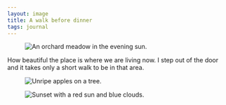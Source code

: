 ```yaml
---
layout: image
title: A walk before dinner
tags: journal
---
```

<figure class="bleed">
<img src="/img/journal/IMG_1010.jpg" alt= "An orchard meadow in the evening sun.">
</figure>
How beautiful the place is where we are living now. I step out of the door and it takes only a short walk to be in that area.
<figure class="bleed-left rg:split-2-1">
<img src="/img/journal/IMG_1011.jpg" alt= "Unripe apples on a tree.">
</figure>
<figure class="bleed-right">
<img src="/img/journal/IMG_1014.jpg" alt= "Sunset with a red sun and blue clouds.">
</figure>